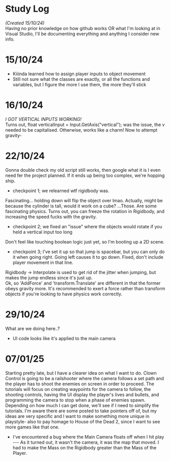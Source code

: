 # Study Log
_(Created 15/10/24)_  
Having no prior knowledge on how github works OR what I'm looking at in Visual Studio, I'll be documenting everything and anything I consider new info.

# 15/10/24
- Kiiinda learned how to assign player inputs to object movement
- Still not sure what the classes are exactly, or all the functions and variables, but I figure the more I use them, the more they'll stick

# 16/10/24
_I GOT VERTICAL INPUTS WORKING!_  
Turns out, float verticalInput = Input.GetAxis("vertical"); was the issue, the v needed to be capitalised. Otherwise, works like a charm! Now to attempt gravity-


# 22/10/24
Gonna double check my old script still works, then google what it is I even need fer the project planned. If it ends up being too complex, we're hopping ship.  

- checkpoint 1; we relearned wtf rigidbody was.

Fascinating... holding down will flip the object over lmao. Actually, might be because the cylinder is tall, would it work on a cube? ...Those. Are some fascinating physics. Turns out, you can freeze the rotation in Rigidbody, and increasing the speed fucks with the gravity.  

- checkpoint 2; we fixed an "issue" where the objects would rotate if you held a vertical input too long

Don't feel like touching boolean logic just yet, so I'm booting up a 2D scene.

- checkpoint 3; I've set it up so that jump is spacebar, but you can only do it when going right. Going left causes it to go down. Fixed, don't include player movement in that line.

Rigidbody -> Interpolate is used to get rid of the jitter when jumping, but makes the jump endless since it's just up.  
Ok, so 'AddForce' and 'transform.Translate' are different in that the former obeys gravity more. It's recommended to exert a force rather than transform objects if you're looking to have physics work correctly.

# 29/10/24
What are we doing here..?  
- UI code looks like it's applied to the main camera

# 07/01/25
Starting pretty late, but I have a clearer idea on what I want to do. Clown Control is going to be a railshooter where the camera follows a set path and the player has to shoot the enemies on screen in order to proceed. The tutorials will focus on creating waypoints for the camera to follow, the shooting controls, having the UI display the player's lives and bullets, and programming the camera to stop when a phase of enemies spawn. Depending on how much I can get done, we'll see if I need to simplify the tutorials. I'm aware there are some posted to take pointers off of, but my ideas are very specific and I want to make something more unique in playstyle- also to pay homage to House of the Dead 2, since I want to see more games like that one.

- I've encountered a bug where the Main Camera floats off when I hit play --- As it turned out, it wasn't the camera, it was the map that moved. I had to make the Mass on the Rigidbody greater than the Mass of the Player.

